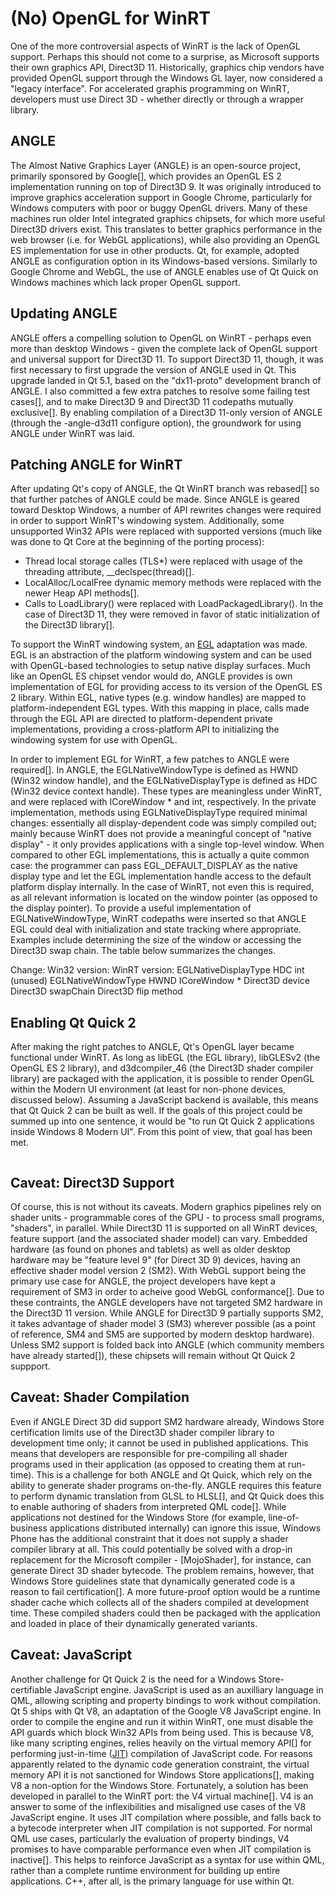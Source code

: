 # (No) OpenGL for WinRT
One of the more controversial aspects of WinRT is the lack of OpenGL support. Perhaps this should not come to a surprise, as Microsoft supports their own  graphics API, Direct3D 11. Historically, graphics chip vendors have provided OpenGL support through the Windows GL layer, now considered a "legacy interface". For accelerated graphis programming on WinRT, developers must use Direct 3D - whether directly or through a wrapper library.

## ANGLE
The Almost Native Graphics Layer (ANGLE) is an open-source project, primarily sponsored by Google[], which provides an OpenGL ES 2 implementation running on top of Direct3D 9. It was originally introduced to improve graphics acceleration support in Google Chrome, particularly for Windows computers with poor or buggy OpenGL drivers. Many of these machines run older Intel integrated graphics chipsets, for which more useful Direct3D drivers exist. This translates to better graphics performance in the web browser (i.e. for WebGL applications), while also providing an OpenGL ES implementation for use in other products. Qt, for example, adopted ANGLE as configuration option in its Windows-based versions. Similarly to Google Chrome and WebGL, the use of ANGLE enables use of Qt Quick on Windows machines which lack proper OpenGL support.

## Updating ANGLE
ANGLE offers a compelling solution to OpenGL on WinRT - perhaps even more than desktop Windows - given the complete lack of OpenGL support and universal support for Direct3D 11. To support Direct3D 11, though, it was first necessary to first upgrade the version of ANGLE used in Qt. This upgrade landed in Qt 5.1, based on the "dx11-proto" development branch of ANGLE. I also committed a few extra patches to resolve some failing test cases[], and to make Direct3D 9 and Direct3D 11 codepaths mutually exclusive[]. By enabling compilation of a Direct3D 11-only version of ANGLE (through the -angle-d3d11 configure option), the groundwork for using ANGLE under WinRT was laid.

## Patching ANGLE for WinRT
After updating Qt's copy of ANGLE, the Qt WinRT branch was rebased[] so that further patches of ANGLE could be made. Since ANGLE is geared toward Desktop Windows, a number of API rewrites changes were required in order to support WinRT's windowing system. Additionally, some unsupported Win32 APIs were replaced with supported versions (much like was done to Qt Core at the beginning of the porting process):
 - Thread local storage calles (TLS*) were replaced with usage of the threading attribute, __declspec(thread)[].
 - LocalAlloc/LocalFree dynamic memory methods were replaced with the newer Heap API methods[].
 - Calls to LoadLibrary() were replaced with LoadPackagedLibrary(). In the case of Direct3D 11, they were removed in favor of static initialization of the Direct3D library[].

To support the WinRT windowing system, an [EGL](/appendix/terms.md#egl) adaptation was made. EGL is an abstraction of the platform windowing system and can be used with OpenGL-based technologies to setup native display surfaces. Much like an OpenGL ES chipset vendor would do, ANGLE provides is own implementation of EGL for providing access to its version of the OpenGL ES 2 library. Within EGL, native types (e.g. window handles) are mapped to platform-independent EGL types. With this mapping in place, calls made through the EGL API are directed to platform-dependent private implementations, providing a cross-platform API to initializing the windowing system for use with OpenGL.

In order to implement EGL for WinRT, a few patches to ANGLE were required[]. In ANGLE, the EGLNativeWindowType is defined as HWND (Win32 window handle), and the EGLNativeDisplayType is defined as HDC (Win32 device context handle). These types are meaningless under WinRT, and were replaced with ICoreWindow * and int, respectively. In the private implementation, methods using EGLNativeDisplayType required minimal changes: essentially all display-dependent code was simply compiled out; mainly because WinRT does not provide a meaningful concept of "native display" - it only provides applications with a single top-level window. When compared to other EGL implementations, this is actually a quite common case: the programmer can  pass EGL_DEFAULT_DISPLAY as the native display type and let the EGL implementation handle access to the default platform display internally. In the case of WinRT, not even this is required, as all relevant information is located on the window pointer (as opposed to the display pointer). To provide a useful implementation of EGLNativeWindowType, WinRT codepaths were inserted so that ANGLE EGL could deal with initialization and state tracking where appropriate. Examples include determining the size of the window or accessing the Direct3D swap chain. The table below summarizes the changes.

Change: Win32 version: WinRT version:
EGLNativeDisplayType HDC int (unused)
EGLNativeWindowType HWND ICoreWindow *
Direct3D device
Direct3D swapChain
Direct3D flip method


## Enabling Qt Quick 2
After making the right patches to ANGLE, Qt's OpenGL layer became functional under WinRT. As long as libEGL (the EGL library), libGLESv2 (the OpenGL ES 2 library), and d3dcompiler_46 (the Direct3D shader compiler library) are packaged with the application, it is possible to render OpenGL within the Modern UI environment (at least for non-phone devices, discussed below). Assuming a JavaScript backend is available, this means that Qt Quick 2 can be built as well. If the goals of this project could be summed up into one sentence, it would be "to run Qt Quick 2 applications inside Windows 8 Modern UI". From this point of view, that goal has been met.

<image of qt app running here>

## Caveat: Direct3D Support
Of course, this is not without its caveats. Modern graphics pipelines rely on shader units - programmable cores of the GPU - to process small programs, "shaders", in parallel. While Direct3D 11 is supported on all WinRT devices, feature support (and the associated shader model) can vary. Embedded hardware (as found on phones and tablets) as well as older desktop hardware may be "feature level 9" (for Direct 3D 9) devices, having an effective shader model version 2 (SM2). With WebGL support being the primary use case for ANGLE, the project developers have kept a requirement of SM3 in order to acheive good WebGL conformance[]. Due to these contraints, the ANGLE developers have not targeted SM2 hardware in the Direct3D 11 version. While ANGLE for Direct3D 9 partially supports SM2, it takes advantage of shader model 3 (SM3) wherever possible (as a point of reference, SM4 and SM5 are supported by modern desktop hardware). Unless SM2 support is folded back into ANGLE (which community members have already started[]), these chipsets will remain without Qt Quick 2 suppport.

## Caveat: Shader Compilation
Even if ANGLE Direct 3D did support SM2 hardware already, Windows Store certification limits use of the Direct3D shader compiler library to development time only; it cannot be used in published applications. This means that developers are responsible for pre-compiling all shader programs used in their application (as opposed to creating them at run-time). This is a challenge for both ANGLE and Qt Quick, which rely on the ability to generate shader programs on-the-fly. ANGLE requires this feature to perform dynamic translation from GLSL to HLSL[], and Qt Quick does this to enable authoring of shaders from interpreted QML code[]. While applications not destined for the Windows Store (for example, line-of-business applications distributed internally) can ignore this issue, Windows Phone has the additional constraint that it does not supply a shader compiler library at all. This could potentially be solved with a drop-in replacement for the Microsoft compiler - [MojoShader], for instance, can generate Direct 3D shader bytecode. The problem remains, however, that Windows Store guidelines state that dynamically generated code is a reason to fail certification[]. A more future-proof option would be a runtime shader cache which collects all of the shaders compiled at development time. These compiled shaders could then be packaged with the application and loaded in place of their dynamically generated variants.

## Caveat: JavaScript
Another challenge for Qt Quick 2 is the need for a Windows Store-certifiable JavaScript engine. JavaScript is used as an auxilliary language in QML, allowing scripting and property bindings to work without compilation. Qt 5 ships with Qt V8, an adaptation of the Google V8 JavaScript engine. In order to compile the engine and run it within WinRT, one must disable the API guards which block Win32 APIs from being used. This is because V8, like many scripting engines, relies heavily on the virtual memory API[] for performing just-in-time ([JIT](/appendix/terms.md#jit)) compilation of JavaScript code. For reasons apparently related to the dynamic code generation constraint, the virtual memory API it is not sanctioned for Windows Store applications[], making V8 a non-option for the Windows Store. Fortunately, a solution has been developed in parallel to the WinRT port: the V4 virtual machine[]. V4 is an answer to some of the inflexibilities and misaligned use cases of the V8 JavaScript engine. It uses JIT compilation where possible, and falls back to a bytecode interpreter when JIT compilation is not supported. For normal QML use cases, particularly the evaluation of property bindings, V4 promises to have comparable performance even when JIT compilation is inactive[]. This helps to reinforce JavaScript as a syntax for use within QML, rather than a complete runtime environment for building up entire applications. C++, after all, is the primary language for use within Qt.
